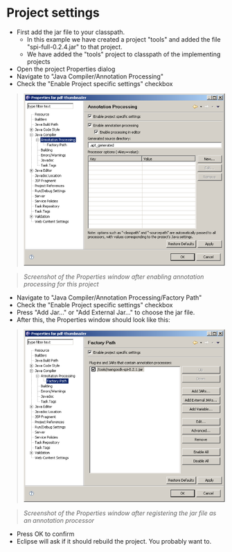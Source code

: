 

# Project settings #
  * First add the jar file to your classpath.
    * In this example we have created a project "tools" and added the file "spi-full-0.2.4.jar" to that project.
    * We have added the "tools" project to classpath of the implementing projects
  * Open the project Properties dialog
  * Navigate to "Java Compiler/Annotation Processing"
  * Check the "Enable Project specific settings" checkbox

> ![Eclipse Project Setting](https://raw.githubusercontent.com/niko-rodrigue/spi/master/eclipse-project-settings1.png)

> _Screenshot of the Properties window after enabling annotation processing for this project_

  * Navigate to "Java Compiler/Annotation Processing/Factory Path"
  * Check the "Enable Project specific settings" checkbox
  * Press "Add Jar..." or "Add External Jar..." to choose the jar file.
  * After this, the Properties window should look like this:

> ![Eclipse Project Setting2](https://raw.githubusercontent.com/niko-rodrigue/spi/master/eclipse-project-settings2.png)

> _Screenshot of the Properties window after registering the jar file as an annotation processor_

  * Press OK to confirm
  * Eclipse will ask if it should rebuild the project. You probably want to.
